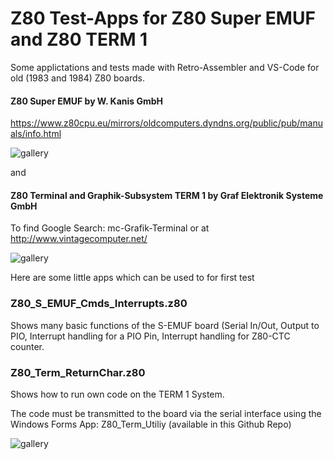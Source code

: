 # Z80 Test-Apps for Z80 Super EMUF and Z80 TERM 1

Some applictations and tests made with Retro-Assembler and VS-Code for old (1983 and 1984) Z80 boards.
#### Z80 Super EMUF by W. Kanis GmbH
https://www.z80cpu.eu/mirrors/oldcomputers.dyndns.org/public/pub/manuals/info.html

![gallery](Super_EMUF.png)

and 

#### Z80 Terminal and Graphik-Subsystem TERM 1 by Graf Elektronik Systeme GmbH
To find Google Search: mc-Grafik-Terminal
or at http://www.vintagecomputer.net/

![gallery](Term1.png)

Here are some little apps which can be used to for first test

### Z80_S_EMUF_Cmds_Interrupts.z80 
Shows many basic functions of the S-EMUF board (Serial In/Out, Output to PIO,
Interrupt handling for a PIO Pin, Interrupt handling for Z80-CTC counter.

### Z80_Term_ReturnChar.z80
Shows how to run own code on the TERM 1 System.

The code must be transmitted to the board via the serial interface using the Windows Forms App: 
Z80_Term_Utiliy (available in this Github Repo)

![gallery](Z80_Term_Utility.png)



